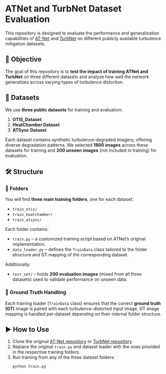 # ATNet and TurbNet Dataset Evaluation

This repository is designed to evaluate the performance and generalization capabilities of [AT-Net](https://github.com/rajeevyasarla/AT-Net) and [TurbNet](https://github.com/VITA-Group/TurbNet/tree/main) on different publicly available turbulence mitigation datasets.

## 📌 Objective

The goal of this repository is to **test the impact of training ATNet and TurbNet** on three different datasets and analyze how well the network generalizes across varying types of turbulence distortion.

## 📂 Datasets

We use **three public datasets** for training and evaluation:

1. **OTIS_Dataset**  
2. **HeatChamber Dataset**  
3. **ATSync Dataset**

Each dataset contains synthetic turbulence-degraded imagery, offering diverse degradation patterns. We selected **1800 images** across these datasets for training and **200 unseen images** (not included in training) for evaluation.

## 🛠️ Structure

### 📁 Folders

You will find **three main training folders**, one for each dataset:
- `train_otis/`
- `train_heatchamber/`
- `train_atsync/`

Each folder contains:
- `train.py` – a customized training script based on ATNet’s original implementation.
- `data_loader.py` – defines the `TrainData` class tailored to the folder structure and GT mapping of the corresponding dataset.

Additionally:
- `test_set/` – holds **200 evaluation images** (mixed from all three datasets) used to validate performance on unseen data.

### 🔄 Ground Truth Handling

Each training loader (`TrainData` class) ensures that the correct **ground truth (GT)** image is paired with each turbulence-distorted input image. GT image mapping is handled per-dataset depending on their internal folder structure.

## ▶️ How to Use

1. Clone the original [AT-Net repository](https://github.com/rajeevyasarla/AT-Net) or [TurbNet repository](https://github.com/VITA-Group/TurbNet/tree/main).
2. Replace the original `train.py` and dataset loader with the ones provided in the respective training folders.
3. Run training from any of the three dataset folders:
   ```bash
   python train.py
